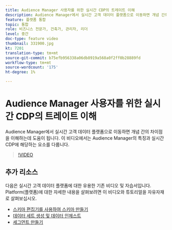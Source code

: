 ```yaml
---
title: Audience Manager 사용자를 위한 실시간 CDP의 트레이트 이해
description: Audience Manager에서 실시간 고객 데이터 플랫폼으로 이동하면 개념 간의 차이점을 이해하는데 도움이 됩니다. 이 비디오에서는 Audience Manager의 특징과 실시간 CDP에 해당하는 요소를 다룹니다.
feature: 플랫폼 통합
topic: 통합
role: 비즈니스 전문가, 건축가, 관리자, 리더
level: 중간
doc-type: feature video
thumbnail: 331900.jpg
kt: 7201
translation-type: tm+mt
source-git-commit: b75efb956338a06db8919a568a0f2ff0b28889fd
workflow-type: tm+mt
source-wordcount: '175'
ht-degree: 1%

---
```



# Audience Manager 사용자를 위한 실시간 CDP의 트레이트 이해

Audience Manager에서 실시간 고객 데이터 플랫폼으로 이동하면 개념 간의 차이점을 이해하는데 도움이 됩니다. 이 비디오에서는 Audience Manager의 특징과 실시간 CDP에 해당하는 요소를 다룹니다.

>[!VIDEO](https://video.tv.adobe.com/v/331900/?quality=12&learn=on)

## 추가 리소스

다음은 실시간 고객 데이터 플랫폼에 대한 유용한 기존 비디오 및 자습서입니다. Platform(플랫폼)에 대한 자세한 내용을 살펴보려면 이 비디오와 튜토리얼을 자유자재로 살펴보십시오.

* [스키마 편집기를 사용하여 스키마 만들기](https://experienceleague.adobe.com/docs/experience-platform/xdm/tutorials/create-schema-ui.html?lang=en#getting-started)
* [데이터 세트 생성 및 데이터 인제스트](https://experienceleague.adobe.com/docs/platform-learn/tutorials/data-ingestion/create-datasets-and-ingest-data.html?lang=en#data-ingestion)
* [세그먼트 만들기](https://experienceleague.adobe.com/docs/platform-learn/tutorials/segments/create-segments.html?lang=en#segments)
